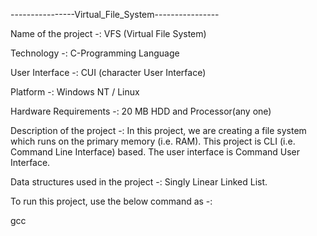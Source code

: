 ----------------Virtual_File_System----------------

Name of the project -: VFS (Virtual File System)

Technology -: C-Programming Language

User Interface -: CUI (character User Interface)

Platform -: Windows NT / Linux

Hardware Requirements -: 20 MB HDD and Processor(any one)

Description of the project -: In this project, we are creating a file system which runs on the primary memory (i.e. RAM). 
                              This project is CLI (i.e. Command Line Interface) based. The user interface is Command User Interface.

Data structures used in the project -: Singly Linear Linked List.

To run this project, use the below command as -:

gcc 
